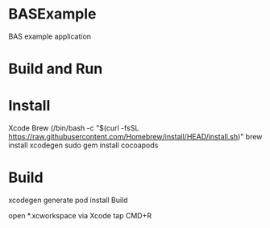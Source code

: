 # BASExample
BAS example application

# Build and Run

# Install

Xcode
Brew (/bin/bash -c "$(curl -fsSL https://raw.githubusercontent.com/Homebrew/install/HEAD/install.sh)"
brew install xcodegen
sudo gem install cocoapods

# Build

xcodegen generate
pod install
Build

open *.xcworkspace via Xcode
tap CMD+R
